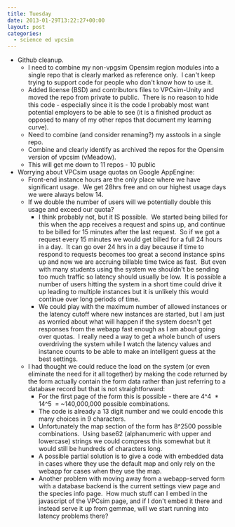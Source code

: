 ```yaml
---
title: Tuesday
date: 2013-01-29T13:22:27+00:00
layout: post
categories:
  - science ed vpcsim
---
```

  * Github cleanup.
      * I need to combine my non-vpgsim Opensim region modules into a single repo that is clearly marked as reference only.  I can't keep trying to support code for people who don't know how to use it.
      * Added license (BSD) and contributors files to VPCsim-Unity and moved the repo from private to public.  There is no reason to hide this code - especially since it is the code I probably most want potential employers to be able to see (it is a finished product as opposed to many of my other repos that document my learning curve).
      * Need to combine (and consider renaming?) my asstools in a single repo.
      * Combine and clearly identify as archived the repos for the Opensim version of vpcsim (vMeadow).
      * This will get me down to 11 repos - 10 public
  * Worrying about VPCsim usage quotas on Google AppEngine:
      * Front-end instance hours are the only place where we have significant usage.  We get 28hrs free and on our highest usage days we were always below 14.
      * If we double the number of users will we potentially double this usage and exceed our quota?
          * I think probably not, but it IS possible.  We started being billed for this when the app receives a request and spins up, and continue to be billed for 15 minutes after the last request.  So if we got a request every 15 minutes we would get billed for a full 24 hours in a day.  It can go over 24 hrs in a day because if time to respond to requests becomes too great a second instance spins up and now we are accruing billable time twice as fast.  But even with many students using the system we shouldn't be sending too much traffic so latency should usually be low.  It is possible a number of users hitting the system in a short time could drive it up leading to multiple instances but it is unlikely this would continue over long periods of time.
          * We could play with the maximum number of allowed instances or the latency cutoff where new instances are started, but I am just as worried about what will happen if the system doesn't get responses from the webapp fast enough as I am about going over quotas.  I really need a way to get a whole bunch of users overdriving the system while I watch the latency values and instance counts to be able to make an intelligent guess at the best settings.
      * I had thought we could reduce the load on the system (or even eliminate the need for it all together) by making the code returned by the form actually contain the form data rather than just referring to a database record but that is not straightforward:
          * For the first page of the form this is possible - there are 4^4  *  14^5  = ~140,000,000 possible combinations.
          * The code is already a 13 digit number and we could encode this many choices in 9 characters.
          * Unfortunately the map section of the form has 8^2500 possible combinations.  Using base62 (alphanumeric with upper and lowercase) strings we could compress this somewhat but it would still be hundreds of characters long.
          * A possible partial solution is to give a code with embedded data in cases where they use the default map and only rely on the webapp for cases when they use the map.
          * Another problem with moving away from a webapp-served form with a database backend is the current settings view page and the species info page.  How much stuff can I embed in the javascript of the VPCsim page, and if I don't embed it there and instead serve it up from gemmae, will we start running into latency problems there?
